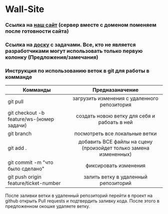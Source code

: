 # Wall-Site

### Ссылка на [наш сайт](https://artemdyrdin.github.io/Wall-Site/main.html) (сервер вместе с доменом поменяем после готовности сайта)
### Ссылка на [доску](https://trello.com/invite/b/SPIy8bLS/ATTIf3bbec683a757385f9f3faf95189ee8f658F6EA7/стенка-сайт) с задачами. Все, кто не является разработчиками могут использовать только первую колонку (Предложения/замечания)

### Инструкция по использованию веток в git для работы в комманде
| Комманды                                       | Предназаначение                                                  |
| -----------------------------------------------|:----------------------------------------------------------------:|
| git pull                                       | загрузить изменения с удаленного репозитория                     |
| git checkout -b feature/ws-(номер задачи)      | создать новою ветку для себя и рабоать в ней                     |
| git branch                                     | посмотреть все локальные ветки                                   |
| git add .                                      | добавить ВСЕ файлы на сцену (произойдет только замена измененных)|
| git commit -m "что было сделано"               | фиксировать изменения                                            |
| git push origin feature/ticket-number          | залить ветку в удаленный репозиторий                             |
После заливки ветки в удаленный репозиторий перейти в проект на github открыть Pull requests и подтвердить заливку кода. После этого в предложенном окошке удаляете ветку.
